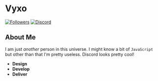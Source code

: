 # Vyxo
[![Followers](https://img.shields.io/github/followers/vyxo?color=5865f2&style=for-the-badge)](https://github.com/vyxo)
[![Discord](https://img.shields.io/discord/952981925818146937?color=5865f2&label=Discord&style=for-the-badge)](https://discord.gg/DMZky8mF)
## About Me
I am just *another* person in this universe. I might know a bit of `JavaScript` but other than that I'm pretty useless. Discord looks pretty cool!
- **Design**
- **Develop**
- **Deliver**
